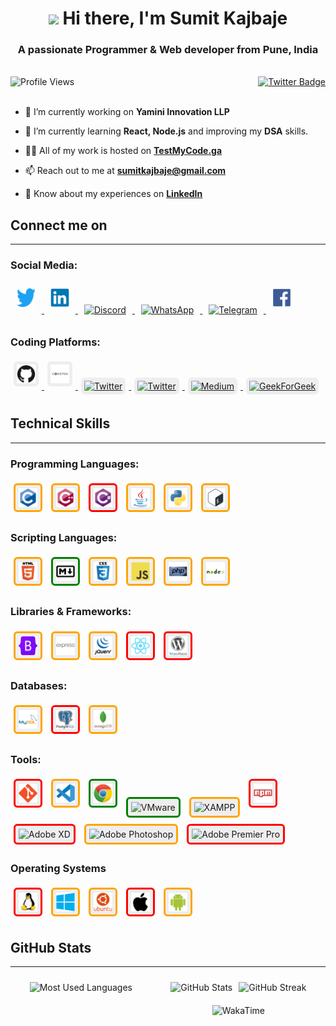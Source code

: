 <!-- *** STYLING *** -->

<style>
    .center {
        text-align: center;
    }
    .profileBadges {
        display: flex;
        justify-content: space-between;
        flex-wrap: wrap;
    }
    .badge {
        height: 25px;
    }
    .logo {
        margin: 5px;
        padding: 5px;
        width: 30px;
        height: 30px;
    }
    .bg {
        background-color: #eee;
        border-radius: 6px;
    }
    .basic {
        border: 3px solid red;
        border-color: red;
    }
    .intermediate {
        border: 3px solid orange;
    }
    .advanced {
        border: 3px solid green;
    }
    .gitStats {
        display: flex;
        flex-wrap: wrap;
        justify-content: space-around;
    }
    .gitStatsCard {
        margin: 10px 5px;
        max-width: 90vw;
    }
    .row {
        margin: 0 10px;
        display: flex;
        flex-wrap: wrap;
        justify-content: center;
    }

    @media (max-width: 380px) {
        .gitStats {
            flex-direction: row;
        }
    }
    @media (min-width: 1040px) {
        .row {
            flex-direction: row;
            justify-content: start;
        }
    }

    img[src*="#logo"] {
        width: 30px;
        height: 30px;
    }
</style>

<!-- *** Content *** -->
<h1 class="center"><img src="https://media.giphy.com/media/hvRJCLFzcasrR4ia7z/giphy.gif" width="25px"> Hi there, I'm Sumit Kajbaje</h1>
<h3 class="center">A passionate Programmer & Web developer from Pune, India</h3>

<br />

<div class="profileBadges">
  <div>
    <img class="badge" src="https://komarev.com/ghpvc/?username=sumitk27&label=Profile%20views&color=0e75b6&style=flat" alt="Profile Views" /> 
  </div>
  <div> 
    <a href="https://twitter.com/sumitkajbaje" target="blank">
      <img class="badge" src="https://img.shields.io/twitter/follow/sumitkajbaje?logo=twitter&style=for-the-badge" alt="Twitter Badge" />
    </a> 
  </div>
</div>

<br />

-   🔭 I’m currently working on **Yamini Innovation LLP**

-   🌱 I’m currently learning **React, Node.js** and improving my **DSA** skills.

-   👨‍💻 All of my work is hosted on **[TestMyCode.ga](https://testmycode.ga/)**

-   📫 Reach out to me at **sumitkajbaje@gmail.com**

-   📄 Know about my experiences on **[LinkedIn](https://www.linkedin.com/in/sumit-kajbaje/)**

## **Connect me on**

---

### **Social Media:**

<div class="iconContainer">
    <a href="https://twitter.com/sumitkajbaje" target="_blank">
        <img class="logo" src="https://raw.githubusercontent.com/devicons/devicon/master/icons/twitter/twitter-original.svg" alt="Twitter" />
    </a>
    <a href="https://linkedin.com/in/sumit-kajbaje" target="_blank">
        <img class="logo" src="https://raw.githubusercontent.com/devicons/devicon/master/icons/linkedin/linkedin-original.svg" alt="LinkedIn" />
    </a>
    <a href="https://discord.com/users/468490331135016961" target="_blank">
        <img class="logo" src="https://raw.githubusercontent.com/rahuldkjain/github-profile-readme-generator/master/src/images/icons/Social/discord.svg" alt="Discord" />
    </a>
    <a href="https://wa.me/919766355560" target="_blank">
        <img class="logo" src="https://raw.githubusercontent.com/rahuldkjain/github-profile-readme-generator/master/src/images/icons/Social/whatsapp.svg" alt="WhatsApp" />
    </a>
    <a href="http://t.me/SumitK_27" target="_blank">
        <img class="logo" src="https://upload.wikimedia.org/wikipedia/commons/8/82/Telegram_logo.svg" alt="Telegram" />
    </a>
    <a href="https:/facebook.com/sumit.kajbaje" target="_blank">
        <img class="logo" src="https://raw.githubusercontent.com/devicons/devicon/master/icons/facebook/facebook-original.svg" alt="Facebook" />
    </a>
</div>

### **Coding Platforms:**

<div class="iconContainer">
    <a href="https://github.com/SumitK27" target="_blank">
        <img class="logo bg" src="https://raw.githubusercontent.com/devicons/devicon/master/icons/github/github-original.svg" alt="GitHub" />
    </a>
    <a href="https://codepen.io/sumitk27" target="_blank">
        <img class="logo bg" src="https://raw.githubusercontent.com/devicons/devicon/master/icons/codepen/codepen-original-wordmark.svg" alt="Twitter" />
    </a>
    <a href="https://codesandbox.com/sumitk27" target="_blank">
        <img class="logo bg" src="https://cdn.jsdelivr.net/npm/simple-icons@3.0.1/icons/codesandbox.svg" alt="Twitter" />
    </a>
    <a href="https://www.hackerrank.com/sumitkajbaje" target="_blank">
        <img class="logo bg" src="https://raw.githubusercontent.com/rahuldkjain/github-profile-readme-generator/master/src/images/icons/Social/hackerrank.svg" alt="Twitter" />
    </a>
    <a href="https://medium.com/@sumitkajbaje" target="_blank">
        <img class="logo bg" src="https://raw.githubusercontent.com/rahuldkjain/github-profile-readme-generator/master/src/images/icons/Social/medium.svg" alt="Medium" />
    </a>
    <a href="https://auth.geeksforgeeks.org/user/sumitkajbaje/profile" target="blank">
        <img class="logo bg" src="https://raw.githubusercontent.com/rahuldkjain/github-profile-readme-generator/master/src/images/icons/Social/geeks-for-geeks.svg" alt="GeekForGeek" />
    </a>
</div>

## **Technical Skills**

---

### **Programming Languages:**

<div class="iconContainer">
    <img class="logo bg intermediate" src="https://raw.githubusercontent.com/devicons/devicon/master/icons/c/c-original.svg" alt="C Programming" />
    <img class="logo bg intermediate" src="https://raw.githubusercontent.com/devicons/devicon/master/icons/cplusplus/cplusplus-original.svg" alt="C++" />
    <img class="logo bg basic" src="https://raw.githubusercontent.com/devicons/devicon/master/icons/csharp/csharp-original.svg" alt="C#" />
    <img class="logo bg intermediate" src="https://raw.githubusercontent.com/devicons/devicon/master/icons/java/java-original.svg" alt="Java" />
    <img class="logo bg intermediate" src="https://raw.githubusercontent.com/devicons/devicon/master/icons/python/python-original.svg" alt="Python" />
    <img class="logo bg intermediate" src="https://raw.githubusercontent.com/devicons/devicon/master/icons/bash/bash-original.svg" alt="Bash/Shell" />
</div>

### **Scripting Languages:**

<div class="iconContainer">
    <img class="logo bg intermediate" src="https://raw.githubusercontent.com/devicons/devicon/master/icons/html5/html5-original-wordmark.svg" alt="HTML" />
    <img class="logo bg advanced" src="https://raw.githubusercontent.com/devicons/devicon/master/icons/markdown/markdown-original.svg" alt="Markdown" />
    <img class="logo bg intermediate" src="https://raw.githubusercontent.com/devicons/devicon/master/icons/css3/css3-original-wordmark.svg" alt="CSS" />
    <img class="logo bg intermediate" src="https://raw.githubusercontent.com/devicons/devicon/master/icons/javascript/javascript-original.svg" alt="JavaScript" />
    <img class="logo bg intermediate" src="https://raw.githubusercontent.com/devicons/devicon/master/icons/php/php-original.svg" alt="PHP" />
    <img class="logo bg intermediate" src="https://raw.githubusercontent.com/devicons/devicon/master/icons/nodejs/nodejs-original-wordmark.svg" alt="NodeJS" />
</div>

### **Libraries & Frameworks:**

<div class="iconContainer">
    <img class="logo bg intermediate" src="https://raw.githubusercontent.com/devicons/devicon/master/icons/bootstrap/bootstrap-original.svg" alt="Bootstrap" />
    <img class="logo bg intermediate" src="https://raw.githubusercontent.com/devicons/devicon/master/icons/express/express-original-wordmark.svg" alt="Express" />
    <img class="logo bg intermediate" src="https://raw.githubusercontent.com/devicons/devicon/master/icons/jquery/jquery-original-wordmark.svg" alt="jQuery" />
    <img class="logo bg basic" src="https://raw.githubusercontent.com/devicons/devicon/master/icons/react/react-original.svg" alt="React" />
    <img class="logo bg basic" src="https://raw.githubusercontent.com/devicons/devicon/master/icons/wordpress/wordpress-original.svg" alt="Wordpress" />
</div>

### **Databases:**

<div class="iconContainer">
    <img class="logo bg intermediate" src="https://raw.githubusercontent.com/devicons/devicon/master/icons/mysql/mysql-original-wordmark.svg" alt="MySQL" />
    <img class="logo bg basic" src="https://raw.githubusercontent.com/devicons/devicon/master/icons/postgresql/postgresql-original-wordmark.svg" alt="Postgres SQL" />
    <img class="logo bg intermediate" src="https://raw.githubusercontent.com/devicons/devicon/master/icons/mongodb/mongodb-original-wordmark.svg" alt="MongoDB" />
</div>

### **Tools:**

<div class="iconContainer">
    <img class="logo bg basic" src="https://raw.githubusercontent.com/devicons/devicon/master/icons/git/git-original.svg" alt="Git" />
    <img class="logo bg intermediate" src="https://raw.githubusercontent.com/devicons/devicon/master/icons/vscode/vscode-original.svg" alt="Visual Studio Code" />
    <img class="logo bg advanced" src="https://raw.githubusercontent.com/devicons/devicon/master/icons/chrome/chrome-original.svg" alt="Chrome Dev Tools" />
    <img class="logo bg advanced" src="https://upload.wikimedia.org/wikipedia/commons/5/5a/Vmware_workstation_16_icon.svg" alt="VMware" />
    <img class="logo bg intermediate" src="https://iconape.com/wp-content/files/ym/353199/svg/xampp-seeklogo.com.svg" alt="XAMPP" />
    <img class="logo bg basic" src="https://raw.githubusercontent.com/devicons/devicon/master/icons/npm/npm-original-wordmark.svg" alt="NPM" />
    <img class="logo bg basic" src="https://cdn.worldvectorlogo.com/logos/adobe-xd.svg" alt="Adobe XD" />
    <img class="logo bg intermediate" src="https://upload.wikimedia.org/wikipedia/commons/a/af/Adobe_Photoshop_CC_icon.svg" alt="Adobe Photoshop" />
    <img class="logo bg basic" src="https://upload.wikimedia.org/wikipedia/commons/4/40/Adobe_Premiere_Pro_CC_icon.svg" alt="Adobe Premier Pro" />
</div>

### **Operating Systems**

<div class="iconContainer">
    <img class="logo bg basic" src="https://raw.githubusercontent.com/devicons/devicon/master/icons/linux/linux-original.svg" alt="Linux" />
    <img class="logo bg intermediate" src="https://raw.githubusercontent.com/devicons/devicon/master/icons/windows8/windows8-original.svg" alt="Windows XP, 7, 10" />
    <img class="logo bg intermediate" src="https://raw.githubusercontent.com/devicons/devicon/master/icons/ubuntu/ubuntu-plain-wordmark.svg" alt="Ubuntu" />
    <img class="logo bg basic" src="https://raw.githubusercontent.com/devicons/devicon/master/icons/apple/apple-original.svg" alt="MacOS" />
    <img class="logo bg intermediate" src="https://raw.githubusercontent.com/devicons/devicon/master/icons/android/android-original.svg" alt="Android" />
</div>

## **GitHub Stats**

---

<div class="gitStats">
        <div class="col">
            <div class="row">
                <img class="gitStatsCard" src="https://github-readme-stats.vercel.app/api/top-langs?username=sumitk27&langs_count=10s&show_icons=true&locale=en&count_private=true&theme=dracula&bg_color=30,e96443,904e95&title_color=fff&text_color=fff" alt="Most Used Languages" />
            </div>
        </div>
        <div class="col">
            <div class="row">
                <img class="gitStatsCard" src="https://github-readme-stats.vercel.app/api?username=sumitk27&show_icons=true&locale=en&count_private=true&theme=dracula" alt="GitHub Stats" />
                <img class="gitStatsCard" src="https://github-readme-streak-stats.herokuapp.com/?user=sumitk27&show_icons=true&locale=en&count_private=true&theme=dracula" alt="GitHub Streak" />
            </div>
            <div class="row">
                <img class="gitStatsCard" src="https://github-readme-stats.vercel.app/api/wakatime?user=sumitk27&show_icons=true&locale=en&count_private=true&theme=dracula" alt="WakaTime" />
            </div>
        </div>
    </div>

<!-- [![Twitter](https://raw.githubusercontent.com/rahuldkjain/github-profile-readme-generator/master/src/images/icons/Social/twitter.svg#logo)](https://twitter.com/sumitkajbaje)
[![Twitter](https://raw.githubusercontent.com/rahuldkjain/github-profile-readme-generator/master/src/images/icons/Social/linked-in-alt.svg#logo)](https://linkedin.com/in/sumit-kajbaje) -->
